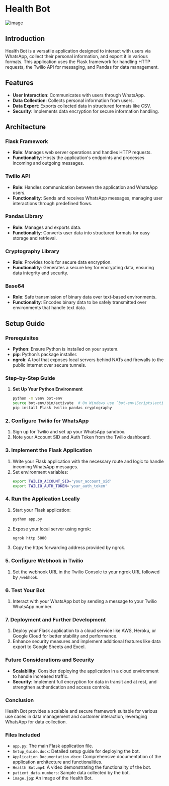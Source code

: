 # Health Bot

![image](https://github.com/sankalpsaoji98/Health-Bot/assets/26198596/c8f36d1f-35a4-4dd7-8828-f27330ebfc40)


## Introduction

Health Bot is a versatile application designed to interact with users via WhatsApp, collect their personal information, and export it in various formats. This application uses the Flask framework for handling HTTP requests, the Twilio API for messaging, and Pandas for data management. 

## Features

- **User Interaction**: Communicates with users through WhatsApp.
- **Data Collection**: Collects personal information from users.
- **Data Export**: Exports collected data in structured formats like CSV.
- **Security**: Implements data encryption for secure information handling.

## Architecture

### Flask Framework
- **Role**: Manages web server operations and handles HTTP requests.
- **Functionality**: Hosts the application's endpoints and processes incoming and outgoing messages.

### Twilio API
- **Role**: Handles communication between the application and WhatsApp users.
- **Functionality**: Sends and receives WhatsApp messages, managing user interactions through predefined flows.

### Pandas Library
- **Role**: Manages and exports data.
- **Functionality**: Converts user data into structured formats for easy storage and retrieval.

### Cryptography Library
- **Role**: Provides tools for secure data encryption.
- **Functionality**: Generates a secure key for encrypting data, ensuring data integrity and security.

### Base64
- **Role**: Safe transmission of binary data over text-based environments.
- **Functionality**: Encodes binary data to be safely transmitted over environments that handle text data.

## Setup Guide

### Prerequisites
- **Python**: Ensure Python is installed on your system.
- **pip**: Python’s package installer.
- **ngrok**: A tool that exposes local servers behind NATs and firewalls to the public internet over secure tunnels.

### Step-by-Step Guide

1. **Set Up Your Python Environment**
   ```bash
   python -m venv bot-env
   source bot-env/bin/activate  # On Windows use `bot-env\Scripts\activate`
   pip install Flask twilio pandas cryptography

### 2. **Configure Twilio for WhatsApp**

1. Sign up for Twilio and set up your WhatsApp sandbox.
2. Note your Account SID and Auth Token from the Twilio dashboard.

### 3. **Implement the Flask Application**

1. Write your Flask application with the necessary route and logic to handle incoming WhatsApp messages.
2. Set environment variables:
    ```bash
    export TWILIO_ACCOUNT_SID='your_account_sid'
    export TWILIO_AUTH_TOKEN='your_auth_token'
    ```

### 4. **Run the Application Locally**

1. Start your Flask application:
    ```bash
    python app.py
    ```
2. Expose your local server using ngrok:
    ```bash
    ngrok http 5000
    ```
3. Copy the https forwarding address provided by ngrok.

### 5. **Configure Webhook in Twilio**

1. Set the webhook URL in the Twilio Console to your ngrok URL followed by `/webhook`.

### 6. **Test Your Bot**

1. Interact with your WhatsApp bot by sending a message to your Twilio WhatsApp number.

### 7. **Deployment and Further Development**

1. Deploy your Flask application to a cloud service like AWS, Heroku, or Google Cloud for better stability and performance.
2. Enhance security measures and implement additional features like data export to Google Sheets and Excel.

### Future Considerations and Security

- **Scalability**: Consider deploying the application in a cloud environment to handle increased traffic.
- **Security**: Implement full encryption for data in transit and at rest, and strengthen authentication and access controls.

### Conclusion

Health Bot provides a scalable and secure framework suitable for various use cases in data management and customer interaction, leveraging WhatsApp for data collection.

### Files Included

- `app.py`: The main Flask application file.
- `Setup_Guide.docx`: Detailed setup guide for deploying the bot.
- `Application_Documentation.docx`: Comprehensive documentation of the application architecture and functionalities.
- `Health Bot.mp4`: A video demonstrating the functionality of the bot.
- `patient_data.numbers`: Sample data collected by the bot.
- `image.jpg`: An image of the Health Bot.
